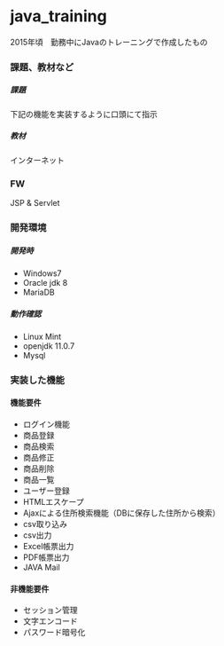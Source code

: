# java_training
2015年頃　勤務中にJavaのトレーニングで作成したもの

### 課題、教材など
##### 課題
下記の機能を実装するように口頭にて指示

##### 教材
インターネット

### FW
JSP & Servlet

### 開発環境

##### 開発時
- Windows7
- Oracle jdk 8
- MariaDB

##### 動作確認
- Linux Mint
- openjdk 11.0.7
- Mysql 
 

### 実装した機能
#### 機能要件
- ログイン機能
- 商品登録
- 商品検索
- 商品修正
- 商品削除
- 商品一覧
- ユーザー登録
- HTMLエスケープ
- Ajaxによる住所検索機能（DBに保存した住所から検索）
- csv取り込み
- csv出力
- Excel帳票出力
- PDF帳票出力
- JAVA Mail

#### 非機能要件
- セッション管理
- 文字エンコード
- パスワード暗号化
